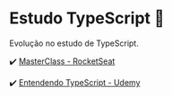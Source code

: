 # Estudo TypeScript :rocket:

Evolução no estudo de TypeScript.

:heavy_check_mark: [MasterClass - RocketSeat](https://www.youtube.com/watch?v=0mYq5LrQN1s)

:heavy_check_mark: [Entendendo TypeScript - Udemy](https://www.udemy.com/course/typescript-pt/)